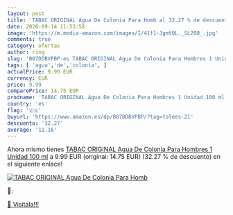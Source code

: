 ```yaml
---
layout: post
title: 'TABAC ORIGINAL Agua De Colonia Para Homb al 32.27 % de descuento'
date: 2020-09-14 11:53:58
image: 'https://m.media-amazon.com/images/I/41f1-Jgmt0L._SL200_.jpg'
comments: true
category: ofertas
author: ring
slug: 'B07DDBVPBP-es TABAC ORIGINAL Agua De Colonia Para Hombres 1 Unidad 100 ml'
tags: [ 'agua','de','colonia', ]
actualPrice: 9.99 EUR
currency: EUR
price: 9.99
comparePrice: 14.75 EUR
prodname: 'TABAC ORIGINAL Agua De Colonia Para Hombres 1 Unidad 100 ml'
country: 'es'
flag: '🇪🇸'
buyurl: 'https://www.amazon.es/dp/B07DDBVPBP/?tag=tolees-21'
descuento: '32.27'
average: '11.16'
---
```


Ahora mismo tienes [TABAC ORIGINAL Agua De Colonia Para Hombres 1 Unidad 100 ml](https://www.amazon.es/dp/B07DDBVPBP/?tag=tolees-21) a 9.99 EUR (original: 14.75 EUR) (32.27 %  de descuento) en el siguiente enlace!

[![TABAC ORIGINAL Agua De Colonia Para Homb](https://m.media-amazon.com/images/I/41f1-Jgmt0L._SL200_.jpg)](https://www.amazon.es/dp/B07DDBVPBP/?tag=tolees-21)

🔎:


[🛒 Visítala!!!](https://www.amazon.es/dp/B07DDBVPBP/?tag=tolees-21)
